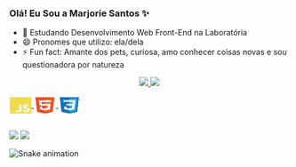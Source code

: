 ### Olá! Eu Sou a Marjorie Santos ✨

- 🌱 Estudando Desenvolvimento Web Front-End na Laboratória
- 😄 Pronomes que utilizo: ela/dela
- ⚡ Fun fact: Amante dos pets, curiosa, amo conhecer coisas novas e sou questionadora por natureza

<div align="center">
  <a href="https://github.com/iammarge">
  <img height="180em" src="https://github-readme-stats.vercel.app/api?username=iammarge&show_icons=true&theme=dracula&include_all_commits=true&count_private=true"/>
  <img height="180em" src="https://github-readme-stats.vercel.app/api/top-langs/?username=iammarge&layout=compact&langs_count=5&theme=dracula"/>
</div>

<div style="display: inline_block"><br>
  <img align="center" alt="Marge-Js" height="30" width="40" src="https://raw.githubusercontent.com/devicons/devicon/master/icons/javascript/javascript-plain.svg">
  <img align="center" alt="Marge-HTML" height="30" width="40" src="https://raw.githubusercontent.com/devicons/devicon/master/icons/html5/html5-original.svg">
  <img align="center" alt="Marge-CSS" height="30" width="40" src="https://raw.githubusercontent.com/devicons/devicon/master/icons/css3/css3-original.svg">
</div>
  
##

<div>
  <a href = "mailto:marjoriejds@gmail.com"><img src="https://img.shields.io/badge/Gmail-D14836?style=for-the-badge&logo=gmail&logoColor=white" target="_blank"></a>
  <a href="https://www.linkedin.com/in/marjoriejds/" target="_blank"><img src="https://img.shields.io/badge/-LinkedIn-%230077B5?style=for-the-badge&logo=linkedin&logoColor=white" target="_blank"></a>
  
![Snake animation](https://github.com/iammarge/iammarge/blob/output/github-contribution-grid-snake.svg)
</div>
